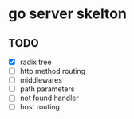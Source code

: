 # go server skelton

## TODO
- [x] radix tree
- [ ] http method routing
- [ ] middlewares
- [ ] path parameters
- [ ] not found handler
- [ ] host routing
